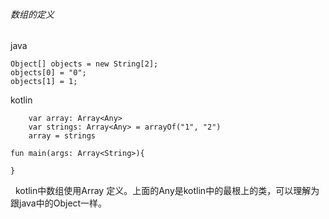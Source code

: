 ###### 数组的定义
java
```
Object[] objects = new String[2];
objects[0] = "0";
objects[1] = 1;
```

kotlin 
```
    var array: Array<Any>
    var strings: Array<Any> = arrayOf("1", "2")
    array = strings
```

```
fun main(args: Array<String>){

}
```
  kotlin中数组使用Array<TYPE>  定义。上面的Any是kotlin中的最根上的类，可以理解为跟java中的Object一样。